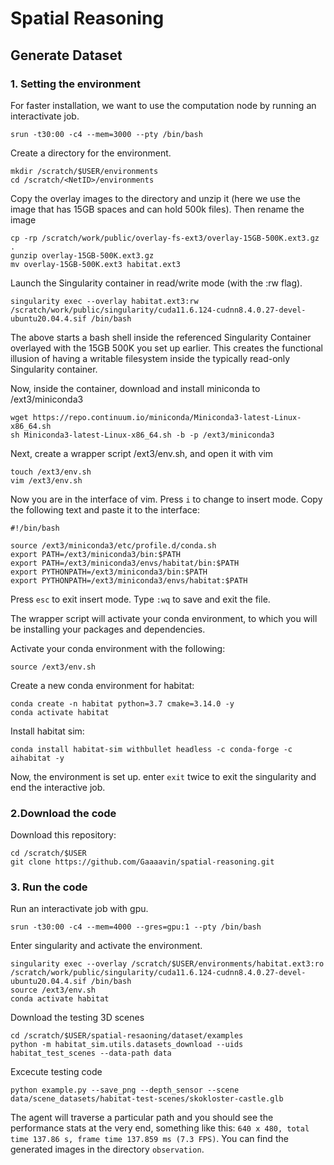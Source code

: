 # Spatial Reasoning

## Generate Dataset

### 1. Setting the environment
For faster installation, we want to use the computation node by running an interactivate job.
```
srun -t30:00 -c4 --mem=3000 --pty /bin/bash
```
Create a directory for the environment.
```
mkdir /scratch/$USER/environments
cd /scratch/<NetID>/environments
```
Copy the overlay images to the directory and unzip it (here we use the image that has 15GB spaces and can hold 500k files). Then rename the image
```
cp -rp /scratch/work/public/overlay-fs-ext3/overlay-15GB-500K.ext3.gz .
gunzip overlay-15GB-500K.ext3.gz
mv overlay-15GB-500K.ext3 habitat.ext3
```
Launch the Singularity container in read/write mode (with the :rw flag). 
```
singularity exec --overlay habitat.ext3:rw /scratch/work/public/singularity/cuda11.6.124-cudnn8.4.0.27-devel-ubuntu20.04.4.sif /bin/bash
```
The above starts a bash shell inside the referenced Singularity Container overlayed with the 15GB 500K you set up earlier. This creates the functional illusion of having a writable filesystem inside the typically read-only Singularity container.

Now, inside the container, download and install miniconda to /ext3/miniconda3
```
wget https://repo.continuum.io/miniconda/Miniconda3-latest-Linux-x86_64.sh
sh Miniconda3-latest-Linux-x86_64.sh -b -p /ext3/miniconda3
```
Next, create a wrapper script /ext3/env.sh, and open it with vim
```
touch /ext3/env.sh
vim /ext3/env.sh
```
Now you are in the interface of vim. Press `i` to change to insert mode. Copy the following text and paste it to the interface:
```
#!/bin/bash

source /ext3/miniconda3/etc/profile.d/conda.sh
export PATH=/ext3/miniconda3/bin:$PATH
export PATH=/ext3/miniconda3/envs/habitat/bin:$PATH
export PYTHONPATH=/ext3/miniconda3/bin:$PATH
export PYTHONPATH=/ext3/miniconda3/envs/habitat:$PATH
```
Press `esc` to exit insert mode. Type `:wq` to save and exit the file.

The wrapper script will activate your conda environment, to which you will be installing your packages and dependencies. 

Activate your conda environment with the following:
```
source /ext3/env.sh
```
Create a new conda environment for habitat:
```
conda create -n habitat python=3.7 cmake=3.14.0 -y
conda activate habitat
```
Install habitat sim:
```
conda install habitat-sim withbullet headless -c conda-forge -c aihabitat -y
```

Now, the environment is set up. enter `exit` twice to exit the singularity and end the interactive job.

### 2.Download the code
Download this repository:
```
cd /scratch/$USER
git clone https://github.com/Gaaaavin/spatial-reasoning.git
```

### 3. Run the code
Run an interactivate job with gpu.
```
srun -t30:00 -c4 --mem=4000 --gres=gpu:1 --pty /bin/bash
```
Enter singularity and activate the environment.
```
singularity exec --overlay /scratch/$USER/environments/habitat.ext3:ro /scratch/work/public/singularity/cuda11.6.124-cudnn8.4.0.27-devel-ubuntu20.04.4.sif /bin/bash
source /ext3/env.sh
conda activate habitat
```
Download the testing 3D scenes
```
cd /scratch/$USER/spatial-resaoning/dataset/examples
python -m habitat_sim.utils.datasets_download --uids habitat_test_scenes --data-path data
```
Excecute testing code
```
python example.py --save_png --depth_sensor --scene data/scene_datasets/habitat-test-scenes/skokloster-castle.glb
```
The agent will traverse a particular path and you should see the performance stats at the very end, something like this:
`640 x 480, total time 137.86 s, frame time 137.859 ms (7.3 FPS)`. You can find the generated images in the directory `observation`.
